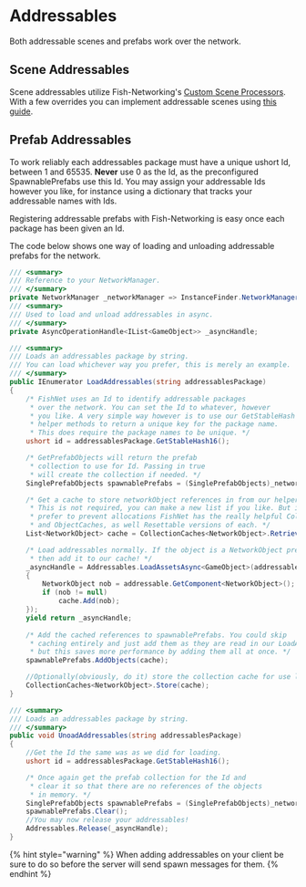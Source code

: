 # Addressables

Both addressable scenes and prefabs work over the network.&#x20;

## Scene Addressables

Scene addressables utilize Fish-Networking's [Custom Scene Processors](scene-management/custom-scene-processors/). With a few overrides you can implement addressable scenes using [this guide](scene-management/custom-scene-processors/addressables.md).

## Prefab Addressables

To work reliably each addressables package must have a unique ushort Id, between 1 and 65535. **Never** use 0 as the Id, as the preconfigured SpawnablePrefabs use this Id. You may assign your addressable Ids however you like, for instance using a dictionary that tracks your addressable names with Ids.

Registering addressable prefabs with Fish-Networking is easy once each package has been given an Id.

The code below shows one way of loading and unloading addressable prefabs for the network.

```csharp
/// <summary>
/// Reference to your NetworkManager.
/// </summary>
private NetworkManager _networkManager => InstanceFinder.NetworkManager;
/// <summary>
/// Used to load and unload addressables in async.
/// </summary>
private AsyncOperationHandle<IList<GameObject>> _asyncHandle;

/// <summary>
/// Loads an addressables package by string.
/// You can load whichever way you prefer, this is merely an example.
/// </summary>
public IEnumerator LoadAddressables(string addressablesPackage)
{
    /* FishNet uses an Id to identify addressable packages
     * over the network. You can set the Id to whatever, however
     * you like. A very simple way however is to use our GetStableHash
     * helper methods to return a unique key for the package name.
     * This does require the package names to be unique. */
    ushort id = addressablesPackage.GetStableHash16();

    /* GetPrefabObjects will return the prefab
     * collection to use for Id. Passing in true
     * will create the collection if needed. */
    SinglePrefabObjects spawnablePrefabs = (SinglePrefabObjects)_networkManager.GetPrefabObjects<SinglePrefabObjects>(id, true);

    /* Get a cache to store networkObject references in from our helper object pool.
     * This is not required, you can make a new list if you like. But if you
     * prefer to prevent allocations FishNet has the really helpful CollectionCaches
     * and ObjectCaches, as well Resettable versions of each. */
    List<NetworkObject> cache = CollectionCaches<NetworkObject>.RetrieveList();

    /* Load addressables normally. If the object is a NetworkObject prefab
     * then add it to our cache! */
    _asyncHandle = Addressables.LoadAssetsAsync<GameObject>(addressablesPackage, addressable =>
    {
        NetworkObject nob = addressable.GetComponent<NetworkObject>();
        if (nob != null)
            cache.Add(nob);
    });
    yield return _asyncHandle;
    
    /* Add the cached references to spawnablePrefabs. You could skip
     * caching entirely and just add them as they are read in our LoadAssetsAsync loop
     * but this saves more performance by adding them all at once. */
    spawnablePrefabs.AddObjects(cache);

    //Optionally(obviously, do it) store the collection cache for use later. We really don't like garbage!
    CollectionCaches<NetworkObject>.Store(cache);
}

/// <summary>
/// Loads an addressables package by string.
/// </summary>
public void UnoadAddressables(string addressablesPackage)
{
    //Get the Id the same was as we did for loading.
    ushort id = addressablesPackage.GetStableHash16();

    /* Once again get the prefab collection for the Id and
     * clear it so that there are no references of the objects
     * in memory. */
    SinglePrefabObjects spawnablePrefabs = (SinglePrefabObjects)_networkManager.GetPrefabObjects<SinglePrefabObjects>(id, true);
    spawnablePrefabs.Clear();
    //You may now release your addressables!
    Addressables.Release(_asyncHandle);
}
```

{% hint style="warning" %}
When adding addressables on your client be sure to do so before the server will send spawn messages for them.
{% endhint %}
